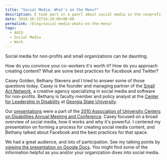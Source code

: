 ```yaml
---
title: "Social Media: What's on the Menu?"
description: I took part in a panrl about social media in the nonprofit space.
date: 2010-10-31T14:29:09+00:00
permalink: /blog/social-media-whats-on-the-menu/
tags:
  - AUCD
  - Social Media
  - Work
---
```


Social media for non-profits and small organizations can be daunting.

How do you convince your co-workers it's worth it? How do you approach creating content? What are some best practices for Facebook and Twitter?

Casey Golden, Bethany Stevens and I tried to answer some of those questions today. Casey is the founder and managing partner of the [Small Act Network](http://www.smallact.com/), a creative agency specializing in social media and software for non-profits. Bethany is faculty member and policy analyst at the [Center for Leadership in Disability](http://chhs.gsu.edu/cld/) at [Georgia State University](http://www.gsu.edu/).

Our [presentations](http://www.aucd.org/conference/detail/session_event.cfm?session_event_id=151&showday=0) were a part of the [2010 Association of University Centers on Disabilities Annual Meeting and Conference](http://www.aucd.org/conference/index.cfm/home2010). Casey focused on a broad overview of social media, how it works and why it's powerful. I centered my presentation on forming a process for creating social media content, and Bethany talked about Facebook and the best practices for that space.

We had a great audience, and lots of participation. See my talking points by [viewing the presentation on Google Docs](https://docs.google.com/open?id=0B7sxizr7YLygSzQ0cWRGT0puQ00). You might find some of the information helpful as you and/or your organization dives into social media.